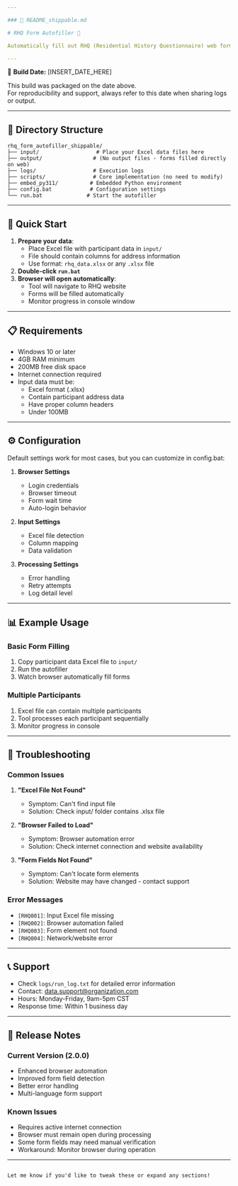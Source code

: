 ```yaml
---

### 📄 README_shippable.md

# RHQ Form Autofiller 📝

Automatically fill out RHQ (Residential History Questionnaire) web forms using participant data from Excel files. Uses browser automation to fill forms efficiently and accurately.

---
```


📅 **Build Date:** [INSERT_DATE_HERE]

This build was packaged on the date above.  
For reproducibility and support, always refer to this date when sharing logs or output.

---

## 📂 Directory Structure

```
rhq_form_autofiller_shippable/
├── input/                  # Place your Excel data files here
├── output/                # (No output files - forms filled directly on web)
├── logs/                  # Execution logs
├── scripts/               # Core implementation (no need to modify)
├── embed_py311/          # Embedded Python environment
├── config.bat            # Configuration settings
└── run.bat              # Start the autofiller
```

---

## 🚀 Quick Start

1. **Prepare your data**:
   - Place Excel file with participant data in `input/`
   - File should contain columns for address information
   - Use format: `rhq_data.xlsx` or any `.xlsx` file
2. **Double-click `run.bat`**
3. **Browser will open automatically**:
   - Tool will navigate to RHQ website
   - Forms will be filled automatically
   - Monitor progress in console window

---

## 📋 Requirements

- Windows 10 or later
- 4GB RAM minimum
- 200MB free disk space
- Internet connection required
- Input data must be:
  - Excel format (.xlsx)
  - Contain participant address data
  - Have proper column headers
  - Under 100MB

---

## ⚙️ Configuration

Default settings work for most cases, but you can customize in config.bat:

1. **Browser Settings**
   - Login credentials
   - Browser timeout
   - Form wait time
   - Auto-login behavior

2. **Input Settings**
   - Excel file detection
   - Column mapping
   - Data validation

3. **Processing Settings**
   - Error handling
   - Retry attempts
   - Log detail level

---

## 📊 Example Usage

### Basic Form Filling
1. Copy participant data Excel file to `input/`
2. Run the autofiller
3. Watch browser automatically fill forms

### Multiple Participants
1. Excel file can contain multiple participants
2. Tool processes each participant sequentially
3. Monitor progress in console

---

## 🔎 Troubleshooting

### Common Issues

1. **"Excel File Not Found"**
   - Symptom: Can't find input file
   - Solution: Check input/ folder contains .xlsx file

2. **"Browser Failed to Load"**
   - Symptom: Browser automation error
   - Solution: Check internet connection and website availability

3. **"Form Fields Not Found"**
   - Symptom: Can't locate form elements
   - Solution: Website may have changed - contact support

### Error Messages

- `[RHQ001]`: Input Excel file missing
- `[RHQ002]`: Browser automation failed
- `[RHQ003]`: Form element not found
- `[RHQ004]`: Network/website error

---

## 📞 Support

- Check `logs/run_log.txt` for detailed error information
- Contact: data.support@organization.com
- Hours: Monday-Friday, 9am-5pm CST
- Response time: Within 1 business day

---

## 📝 Release Notes

### Current Version (2.0.0)
- Enhanced browser automation
- Improved form field detection
- Better error handling
- Multi-language form support

### Known Issues
- Requires active internet connection
- Browser must remain open during processing
- Some form fields may need manual verification
- Workaround: Monitor browser during operation

---
```

Let me know if you'd like to tweak these or expand any sections!
